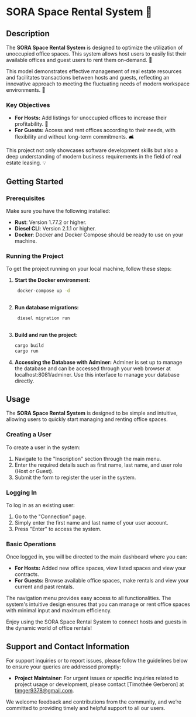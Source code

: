 # SORA Space Rental System 🏢

## Description
The **SORA Space Rental System** is designed to optimize the utilization of unoccupied office spaces. This system allows host users to easily list their available offices and guest users to rent them on-demand. 🚀

This model demonstrates effective management of real estate resources and facilitates transactions between hosts and guests, reflecting an innovative approach to meeting the fluctuating needs of modern workspace environments. 🌟

### Key Objectives
- **For Hosts:** Add listings for unoccupied offices to increase their profitability. 💼
- **For Guests:** Access and rent offices according to their needs, with flexibility and without long-term commitments. 🛋️

This project not only showcases software development skills but also a deep understanding of modern business requirements in the field of real estate leasing. 💡

## Getting Started

### Prerequisites
Make sure you have the following installed:
- **Rust**: Version 1.77.2 or higher.
- **Diesel CLI**: Version 2.1.1 or higher.
- **Docker**: Docker and Docker Compose should be ready to use on your machine.

### Running the Project

To get the project running on your local machine, follow these steps:

1. **Start the Docker environment:**
   ```bash
    docker-compose up -d
    
2. **Run database migrations:**
   ```bash
    diesel migration run
    
3. **Build and run the project:**
    ```bash
    cargo build
    cargo run

4. **Accessing the Database with Adminer:**
   Adminer is set up to manage the database and can be accessed through your web browser at localhost:8081/adminer. Use this interface to manage your database directly.

## Usage

The **SORA Space Rental System** is designed to be simple and intuitive, allowing users to quickly start managing and renting office spaces.

### Creating a User

To create a user in the system:

1. Navigate to the "Inscription" section through the main menu.
2. Enter the required details such as first name, last name, and user role (Host or Guest).
3. Submit the form to register the user in the system.

### Logging In

To log in as an existing user:

1. Go to the "Connection" page.
2. Simply enter the first name and last name of your user account.
3. Press "Enter" to access the system.

### Basic Operations

Once logged in, you will be directed to the main dashboard where you can:

- **For Hosts:** Added new office spaces, view listed spaces and view your contracts.
- **For Guests:** Browse available office spaces, make rentals and view your current and past rentals.

The navigation menu provides easy access to all functionalities. The system's intuitive design ensures that you can manage or rent office spaces with minimal input and maximum efficiency.

Enjoy using the SORA Space Rental System to connect hosts and guests in the dynamic world of office rentals!

## Support and Contact Information

For support inquiries or to report issues, please follow the guidelines below to ensure your queries are addressed promptly:

- **Project Maintainer**: For urgent issues or specific inquiries related to project usage or development, please contact [Timothée Gerberon] at [timger9378@gmail.com](mailto:timger9378@gmail.com?subject=Feedback%20on%20SORA%20Space%20Rental%20System).

We welcome feedback and contributions from the community, and we’re committed to providing timely and helpful support to all our users.

